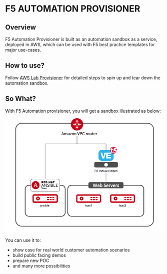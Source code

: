 # F5 AUTOMATION PROVISIONER

## Overview
F5 Automation Provisioner is built as an automation sandbox as a service, deployed in AWS, which can be used with F5 best practice templates for major use-cases​.

## How to use?
 Follow [AWS Lab Provisioner](provisioner) for detailed steps to spin up and tear down the automation sandbox.

## So What?

With F5 Automation provisioner, you will get a sandbox illustrated as below: 
![f5 diagram](images/f5topology.png)

You can use it to:
- show case for real world customer automation scenarios​
- build public facing demos
- prepare new POC
- and many more possibilities